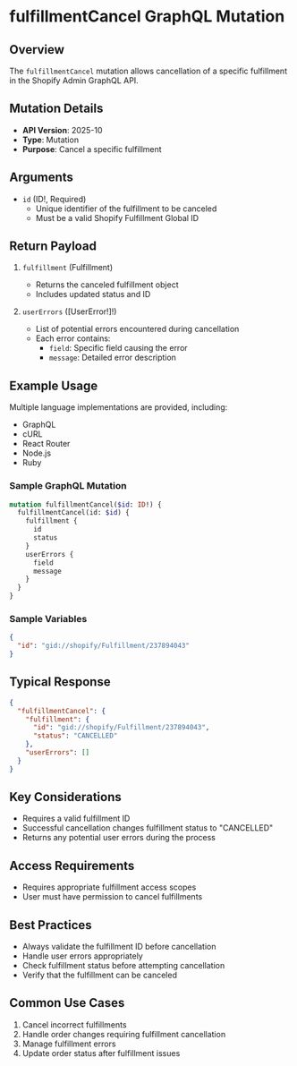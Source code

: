 # fulfillmentCancel GraphQL Mutation

## Overview
The `fulfillmentCancel` mutation allows cancellation of a specific fulfillment in the Shopify Admin GraphQL API.

## Mutation Details
- **API Version**: 2025-10
- **Type**: Mutation
- **Purpose**: Cancel a specific fulfillment

## Arguments
- `id` (ID!, Required)
  - Unique identifier of the fulfillment to be canceled
  - Must be a valid Shopify Fulfillment Global ID

## Return Payload
1. `fulfillment` (Fulfillment)
   - Returns the canceled fulfillment object
   - Includes updated status and ID

2. `userErrors` ([UserError!]!)
   - List of potential errors encountered during cancellation
   - Each error contains:
     - `field`: Specific field causing the error
     - `message`: Detailed error description

## Example Usage
Multiple language implementations are provided, including:
- GraphQL
- cURL
- React Router
- Node.js
- Ruby

### Sample GraphQL Mutation
```graphql
mutation fulfillmentCancel($id: ID!) {
  fulfillmentCancel(id: $id) {
    fulfillment {
      id
      status
    }
    userErrors {
      field
      message
    }
  }
}
```

### Sample Variables
```json
{
  "id": "gid://shopify/Fulfillment/237894043"
}
```

## Typical Response
```json
{
  "fulfillmentCancel": {
    "fulfillment": {
      "id": "gid://shopify/Fulfillment/237894043",
      "status": "CANCELLED"
    },
    "userErrors": []
  }
}
```

## Key Considerations
- Requires a valid fulfillment ID
- Successful cancellation changes fulfillment status to "CANCELLED"
- Returns any potential user errors during the process

## Access Requirements
- Requires appropriate fulfillment access scopes
- User must have permission to cancel fulfillments

## Best Practices
- Always validate the fulfillment ID before cancellation
- Handle user errors appropriately
- Check fulfillment status before attempting cancellation
- Verify that the fulfillment can be canceled

## Common Use Cases
1. Cancel incorrect fulfillments
2. Handle order changes requiring fulfillment cancellation
3. Manage fulfillment errors
4. Update order status after fulfillment issues
